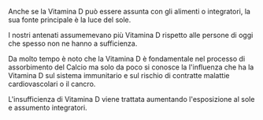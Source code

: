 Anche se la Vitamina D può essere assunta con gli alimenti o integratori, la sua fonte principale è la luce del sole. 

I nostri antenati assumemevano più Vitamina D rispetto alle persone di oggi che spesso non ne hanno a sufficienza. 

Da molto tempo è noto che la Vitamina D è fondamentale nel processo di assorbimento del Calcio  ma solo da poco si conosce la l'influenza che ha la Vitamina D sul sistema immunitario e sul rischio di contratte malattie cardiovascolari o il cancro.

L'insufficienza di Vitamina D viene trattata aumentando l'esposizione al sole e assumento integratori.